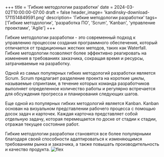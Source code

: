 +++
title = 'Гибкие методологии разработки'
date = 2024-03-02T10:00:00-07:00
draft = false
header_image= 'kandinsky-download-1711514849591.png'
description= 'Гибкие методологии разработки'
tags= ['Гибкие методологии', 'разработка ПО', 'Scrum', 'Kanban', 'управление проектами', 'Agile']
+++

Гибкие методологии разработки - это современный подход к управлению процессом создания программного обеспечения, который отличается от традиционных жестких методов, таких как Waterfall. Гибкие методологии позволяют более эффективно реагировать на изменения в требованиях заказчика, сокращая время и ресурсы, затрачиваемые на разработку.

Одной из самых популярных гибких методологий разработки является Scrum. Scrum предлагает разделение проекта на короткие циклы, называемые спринтами, в течение которых команда разработчиков выполняет определенное количество работы и регулярно встречается для обсуждения прогресса и планирования следующих шагов.

Еще одной из популярных гибких методологий является Kanban. Kanban основан на визуальном представлении рабочего процесса с помощью досок задач и карточек. Каждая карточка представляет собой отдельную задачу, которая перемещается по доске от стадии к стадии, отражая текущее состояние работ.

Гибкие методологии разработки становятся все более популярными благодаря своей способности адаптироваться к изменяющимся требованиям рынка и заказчика, а также повышать производительность и качество продукта.
![flex](kandinsky-download-1711514896364.png)
